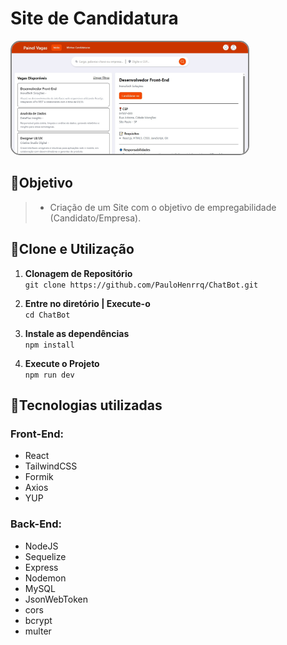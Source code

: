 # Site de Candidatura 
<img src='src/assets/Home-page.jpeg' alt='Página Inicial' width="75%" style="border: 2px solid grey; border-radius: 15px"/>  <br> 
## 📍Objetivo
> - Criação de um Site com o objetivo de empregabilidade (Candidato/Empresa). 
## 🔌Clone e Utilização
1. **Clonagem de Repositório**  
```git clone https://github.com/PauloHenrrq/ChatBot.git```

2. **Entre no diretório | Execute-o**  
```cd ChatBot```

3. **Instale as dependências**  
```npm install```

4. **Execute o Projeto**  
```npm run dev```

## 📡Tecnologias utilizadas  
### Front-End:  
- React  
- TailwindCSS  
- Formik  
- Axios  
- YUP  
### Back-End:
- NodeJS
- Sequelize
- Express
- Nodemon
- MySQL
- JsonWebToken
- cors
- bcrypt
- multer
